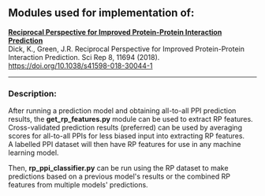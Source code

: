## Modules used for implementation of:  
**[Reciprocal Perspective for Improved Protein-Protein Interaction Prediction](https://github.com/hashemifar/DPPI)**  
Dick, K., Green, J.R. Reciprocal Perspective for Improved Protein-Protein Interaction Prediction. Sci Rep 8, 11694 (2018). https://doi.org/10.1038/s41598-018-30044-1  
  
___
### Description:  
After running a prediction model and obtaining all-to-all PPI prediction results, the **get_rp_features.py** module can be used to extract RP features.  
Cross-validated prediction results (preferred) can be used by averaging scores for all-to-all PPIs for less biased input into extracting RP features.  
A labelled PPI dataset will then have RP features for use in any machine learning model.  
  
Then, **rp_ppi_classifier.py** can be run using the RP dataset to make predictions based on a previous model's results or the combined RP features from multiple models' predictions.  
